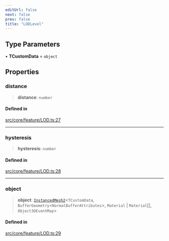 ```yaml
---
editUrl: false
next: false
prev: false
title: "LODLevel"
---
```


## Type Parameters

• **TCustomData** = `object`

## Properties

### distance

> **distance**: `number`

#### Defined in

[src/core/feature/LOD.ts:27](https://github.com/agargaro/instanced-mesh/blob/6b4aafb234e44b872be8f20e0304628a1f2217cf/src/core/feature/LOD.ts#L27)

***

### hysteresis

> **hysteresis**: `number`

#### Defined in

[src/core/feature/LOD.ts:28](https://github.com/agargaro/instanced-mesh/blob/6b4aafb234e44b872be8f20e0304628a1f2217cf/src/core/feature/LOD.ts#L28)

***

### object

> **object**: [`InstancedMesh2`](/api/classes/instancedmesh2/)\<`TCustomData`, `BufferGeometry`\<`NormalBufferAttributes`\>, `Material` \| `Material`[], `Object3DEventMap`\>

#### Defined in

[src/core/feature/LOD.ts:29](https://github.com/agargaro/instanced-mesh/blob/6b4aafb234e44b872be8f20e0304628a1f2217cf/src/core/feature/LOD.ts#L29)
